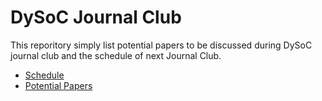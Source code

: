 # DySoC Journal Club

This reporitory simply list potential papers to be discussed during DySoC journal club and the schedule of next Journal Club.  


* [Schedule](schedule.md)
* [Potential Papers](candidate.md)
